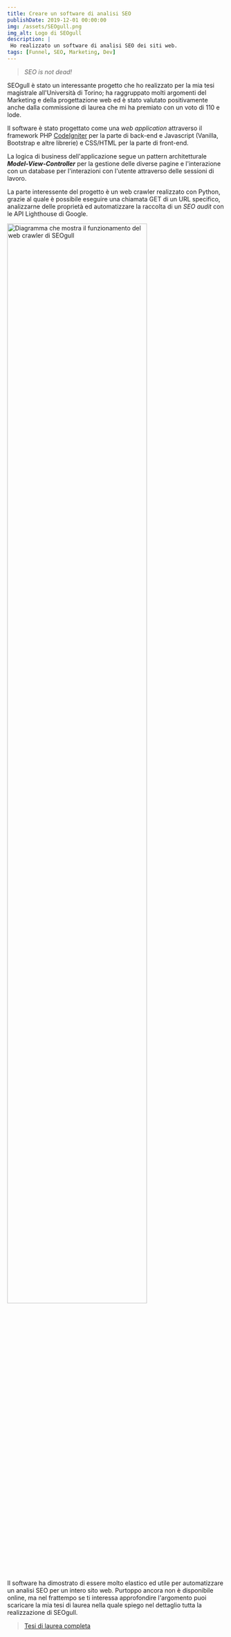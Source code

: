 ```yaml
---
title: Creare un software di analisi SEO
publishDate: 2019-12-01 00:00:00
img: /assets/SEOgull.png
img_alt: Logo di SEOgull
description: |
 Ho realizzato un software di analisi SEO dei siti web. 
tags: [Funnel, SEO, Marketing, Dev]
---
```



> *SEO is not dead!*

SEOgull è stato un interessante progetto che ho realizzato per la mia tesi magistrale all'Università di Torino; ha raggruppato molti argomenti del Marketing e della progettazione web ed è stato valutato positivamente anche dalla commissione di laurea che mi ha premiato con un voto di 110 e lode.

Il software è stato progettato come una *web application* attraverso il framework PHP <a href="https://codeigniter.com/" traget="_blank">CodeIgniter</a> per la parte di back-end e Javascript (Vanilla, Bootstrap e altre librerie) e CSS/HTML per la parte di front-end.

La logica di business dell'applicazione segue un pattern architetturale ***Model-View-Controller*** per la gestione delle diverse pagine e l'interazione con un database per l'interazioni con l'utente attraverso delle sessioni di lavoro.

La parte interessente del progetto è un web crawler realizzato con Python, grazie al quale è possibile eseguire una chiamata GET di un URL specifico, analizzarne delle proprietà ed automatizzare la raccolta di un *SEO audit* con le API Lighthouse di Google.

<img class="img-post mx-auto" src="/assets/crawler.png" style ="width: 80%;" title="Funzinamento del web crawler" alt="Diagramma che mostra il funzionamento del web crawler di SEOgull"/>

Il software ha dimostrato di essere molto elastico ed utile per automatizzare un analisi SEO per un intero sito web. Purtoppo ancora non è disponibile online, ma nel frattempo se ti interessa approfondire l'argomento puoi scaricare la mia tesi di laurea nella quale spiego nel dettaglio tutta la realizzazione di SEOgull.
<br>

> <a href="/assets/risorse/Tesi SEOgull.pdf" download>Tesi di laurea completa</a>
<br>
<br>
